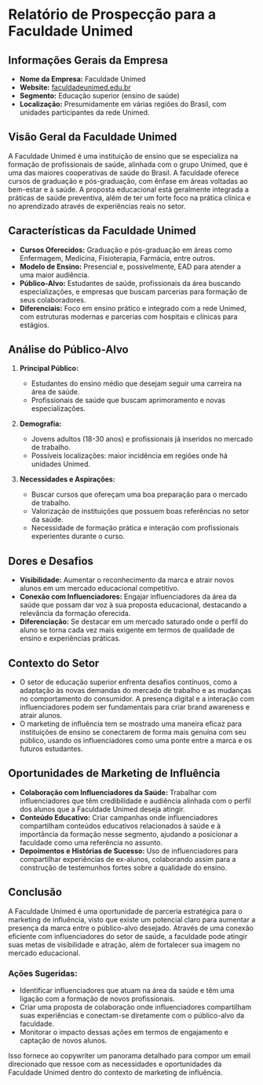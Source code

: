 # Relatório de Prospecção para a Faculdade Unimed

## Informações Gerais da Empresa
- **Nome da Empresa:** Faculdade Unimed
- **Website:** [faculdadeunimed.edu.br](http://www.faculdadeunimed.edu.br)
- **Segmento:** Educação superior (ensino de saúde)
- **Localização:** Presumidamente em várias regiões do Brasil, com unidades participantes da rede Unimed.

## Visão Geral da Faculdade Unimed
A Faculdade Unimed é uma instituição de ensino que se especializa na formação de profissionais de saúde, alinhada com o grupo Unimed, que é uma das maiores cooperativas de saúde do Brasil. A faculdade oferece cursos de graduação e pós-graduação, com ênfase em áreas voltadas ao bem-estar e à saúde. A proposta educacional está geralmente integrada a práticas de saúde preventiva, além de ter um forte foco na prática clínica e no aprendizado através de experiências reais no setor.

## Características da Faculdade Unimed
- **Cursos Oferecidos:** Graduação e pós-graduação em áreas como Enfermagem, Medicina, Fisioterapia, Farmácia, entre outros.
- **Modelo de Ensino:** Presencial e, possivelmente, EAD para atender a uma maior audiência.
- **Público-Alvo:** Estudantes de saúde, profissionais da área buscando especializações, e empresas que buscam parcerias para formação de seus colaboradores.
- **Diferenciais:** Foco em ensino prático e integrado com a rede Unimed, com estruturas modernas e parcerias com hospitais e clínicas para estágios.

## Análise do Público-Alvo
1. **Principal Público:**
   - Estudantes do ensino médio que desejam seguir uma carreira na área de saúde.
   - Profissionais de saúde que buscam aprimoramento e novas especializações.

2. **Demografia:**
   - Jovens adultos (18-30 anos) e profissionais já inseridos no mercado de trabalho.
   - Possíveis localizações: maior incidência em regiões onde há unidades Unimed.

3. **Necessidades e Aspirações:**
   - Buscar cursos que ofereçam uma boa preparação para o mercado de trabalho.
   - Valorização de instituições que possuem boas referências no setor da saúde.
   - Necessidade de formação prática e interação com profissionais experientes durante o curso.

## Dores e Desafios
- **Visibilidade:** Aumentar o reconhecimento da marca e atrair novos alunos em um mercado educacional competitivo.
- **Conexão com Influenciadores:** Engajar influenciadores da área da saúde que possam dar voz à sua proposta educacional, destacando a relevância da formação oferecida.
- **Diferenciação:** Se destacar em um mercado saturado onde o perfil do aluno se torna cada vez mais exigente em termos de qualidade de ensino e experiências práticas.

## Contexto do Setor
- O setor de educação superior enfrenta desafios contínuos, como a adaptação às novas demandas do mercado de trabalho e as mudanças no comportamento do consumidor. A presença digital e a interação com influenciadores podem ser fundamentais para criar brand awareness e atrair alunos.
- O marketing de influência tem se mostrado uma maneira eficaz para instituições de ensino se conectarem de forma mais genuína com seu público, usando os influenciadores como uma ponte entre a marca e os futuros estudantes.

## Oportunidades de Marketing de Influência
- **Colaboração com Influenciadores da Saúde:** Trabalhar com influenciadores que têm credibilidade e audiência alinhada com o perfil dos alunos que a Faculdade Unimed deseja atingir.
- **Conteúdo Educativo:** Criar campanhas onde influenciadores compartilham conteúdos educativos relacionados à saúde e à importância da formação nesse segmento, ajudando a posicionar a faculdade como uma referência no assunto.
- **Depoimentos e Histórias de Sucesso:** Uso de influenciadores para compartilhar experiências de ex-alunos, colaborando assim para a construção de testemunhos fortes sobre a qualidade do ensino.

## Conclusão
A Faculdade Unimed é uma oportunidade de parceria estratégica para o marketing de influência, visto que existe um potencial claro para aumentar a presença da marca entre o público-alvo desejado. Através de uma conexão eficiente com influenciadores do setor de saúde, a faculdade pode atingir suas metas de visibilidade e atração, além de fortalecer sua imagem no mercado educacional. 

### Ações Sugeridas:
- Identificar influenciadores que atuam na área da saúde e têm uma ligação com a formação de novos profissionais.
- Criar uma proposta de colaboração onde influenciadores compartilham suas experiências e conectam-se diretamente com o público-alvo da faculdade.
- Monitorar o impacto dessas ações em termos de engajamento e captação de novos alunos.

Isso fornece ao copywriter um panorama detalhado para compor um email direcionado que ressoe com as necessidades e oportunidades da Faculdade Unimed dentro do contexto de marketing de influência.